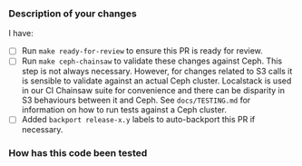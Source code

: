 <!--
Thank you for helping to improve Provider Ceph!

Please read through https://git.io/fj2m9 if this is your first time opening a
Crossplane pull request. Find us in https://slack.crossplane.io/messages/dev if
you need any help contributing.
-->

### Description of your changes

<!--
Briefly describe what this pull request does. Be sure to direct your reviewers'
attention to anything that needs special consideration.
-->

I have:

- [ ] Run `make ready-for-review` to ensure this PR is ready for review.
- [ ] Run `make ceph-chainsaw` to validate these changes against Ceph. This step is not always necessary. However, for changes related to S3 calls it is sensible to validate against an actual Ceph cluster. Localstack is used in our CI Chainsaw suite for convenience and there can be disparity in S3 behaviours between it and Ceph. See `docs/TESTING.md` for information on how to run tests against a Ceph cluster.
- [ ] Added `backport release-x.y` labels to auto-backport this PR if necessary.

### How has this code been tested

<!--
Before reviewers can be confident in the correctness of this pull request, it
needs to tested and shown to be correct. Briefly describe the testing that has
already been done or which is planned for this change.
-->

[contribution process]: https://git.io/fj2m9
